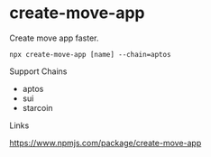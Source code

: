 # create-move-app

Create move app faster.

```shell
npx create-move-app [name] --chain=aptos
```

Support Chains

* aptos
* sui
* starcoin

Links

<https://www.npmjs.com/package/create-move-app>
